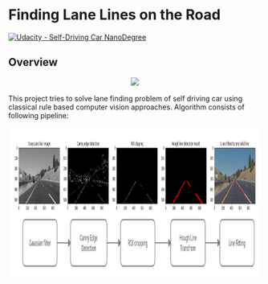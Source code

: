# **Finding Lane Lines on the Road**
[![Udacity - Self-Driving Car NanoDegree](https://s3.amazonaws.com/udacity-sdc/github/shield-carnd.svg)](http://www.udacity.com/drive)


Overview
---

<p align="center">
  <img src="assets/challenge.gif" />
</p>


This project tries to solve lane finding problem of self driving car using classical rule based computer vision approaches. 
Algorithm consists of following pipeline:

<p align="center">
  <img height="300" src="assets/block_diagram.png" />
</p>

